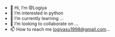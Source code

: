 - 👋 Hi, I’m @Logiya
- 👀 I’m interested in python
- 🌱 I’m currently learning ...
- 💞️ I’m looking to collaborate on ...
- 📫 How to reach me logiyasu1998@gmail.com...

<!---
Logiya/Logiya is a ✨ special ✨ repository because its `README.md` (this file) appears on your GitHub profile.
You can click the Preview link to take a look at your changes.
--->
